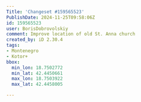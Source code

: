 ```yaml
---
Title: 'Changeset #159565523'
PublishDate: 2024-11-25T09:58:06Z
id: 159565523
user: BorisDobrovolskiy
comment: Improve location of old St. Anna church
created_by: iD 2.30.4
tags:
- Montenegro
- Kotor+
bbox:
  min_lon: 18.7502772
  min_lat: 42.4450661
  max_lon: 18.7503922
  max_lat: 42.4458005

---
```


